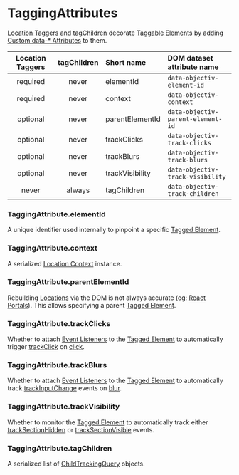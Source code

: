 # TaggingAttributes

[Location Taggers](/tracking/api-reference/location-taggers/overview.md) and [tagChildren](/tracking/api-reference/low-level/tagChildren.md) decorate [Taggable Elements](/tracking/core-concepts/elements.md#taggable-elements) by adding [Custom data-* Attributes](https://developer.mozilla.org/en-US/docs/Web/HTML/Global_attributes/data-*) to them.

| Location Taggers | tagChildren   | Short name      | DOM dataset attribute name
| :-:               | :-:             | :--             | :--                                                                                       
| required          | never           | elementId       | `data-objectiv-element-id`
| required          | never           | context         | `data-objectiv-context`
| optional          | never           | parentElementId | `data-objectiv-parent-element-id`
| optional          | never           | trackClicks     | `data-objectiv-track-clicks`
| optional          | never           | trackBlurs      | `data-objectiv-track-blurs`
| optional          | never           | trackVisibility | `data-objectiv-track-visibility`
| never             | always          | tagChildren   | `data-objectiv-track-children`

### TaggingAttribute.elementId
A unique identifier used internally to pinpoint a specific [Tagged Element](/tracking/core-concepts/elements.md#tagged-elements).

### TaggingAttribute.context
A serialized [Location Context](/taxonomy/location-contexts/overview.md) instance.

### TaggingAttribute.parentElementId
Rebuilding [Locations](/tracking/core-concepts/locations.md) via the DOM is not always accurate (eg: [React Portals](https://reactjs.org/docs/portals.html)). This allows specifying a parent [Tagged Element](/tracking/core-concepts/elements.md#tagged-elements).

### TaggingAttribute.trackClicks
Whether to attach [Event Listeners](https://developer.mozilla.org/en-US/docs/Web/API/EventListener) to the [Tagged Element](/tracking/core-concepts/elements.md#tagged-elements) to automatically trigger [trackClick](/tracking/api-reference/event-trackers/trackClick.md) on [click](https://developer.mozilla.org/en-US/docs/Web/API/Element/click_event).

### TaggingAttribute.trackBlurs
Whether to attach [Event Listeners](https://developer.mozilla.org/en-US/docs/Web/API/EventListener) to the [Tagged Element](/tracking/core-concepts/elements.md#tagged-elements) to automatically track [trackInputChange](/tracking/api-reference/event-trackers/trackInputChange.md) events on [blur](https://developer.mozilla.org/en-US/docs/Web/API/Element/blur_event).

### TaggingAttribute.trackVisibility
Whether to monitor the [Tagged Element](/tracking/core-concepts/elements.md#tagged-elements) to automatically track either [trackSectionHidden](/tracking/api-reference/event-trackers/trackSectionHidden.md) or [trackSectionVisible](/tracking/api-reference/event-trackers/trackSectionVisible.md) events.

### TaggingAttribute.tagChildren
A serialized list of [ChildTrackingQuery](/tracking/api-reference/low-level/tagChildren.md#childrentaggingquery-parameter) objects.
